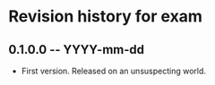 # Revision history for exam

## 0.1.0.0 -- YYYY-mm-dd

* First version. Released on an unsuspecting world.
